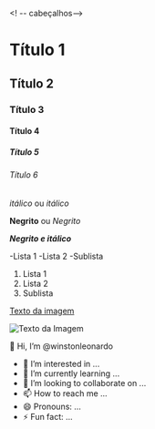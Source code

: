 <! -- cabeçalhos--> 

# Título 1
## Título 2
### Título 3 
#### Título 4
##### Título 5
###### Título 6

*itálico* ou _itálico_

**Negrito** ou _Negrito_

___Negrito e itálico___

-Lista 1
-Lista 2
-Sublista

1. Lista 1
2. Lista 2
3. Sublista

[Texto da imagem](https://www.google.com/search?sca_esv=1345533643b5776c&q=imagem+por+do+sol&udm=2&fbs=AEQNm0AuaLfhdrtx2b9ODfK0pnmi046uB92frSWoVskpBryHTrdWqiVbaH6EqK0Fq9hkAkqRDuhGs7UQnPtZiL0Bzcj78aaFR2vnR4DfQyahVzxKNc4LGy-dSmtu0GzO7wqoCoKeVc1DGD7oqFC5NSRNfugkowmHkG6b6P3pNqnjH9wiZMaj4fjG1jdVkuVLIMivt99Wnsv1qj1v01DE4a8lq57ILUNbUw&sa=X&sqi=2&ved=2ahUKEwjiqN-xnOaIAxUBuJUCHUjEDSYQtKgLegQIGBAB&biw=1366&bih=641&dpr=1#vhid=zoNAVk4pZW2kkM&vssid=mosaic)

![Texto da Imagem](https://www.google.com/search?sca_esv=1345533643b5776c&q=imagem+por+do+sol&udm=2&fbs=AEQNm0AuaLfhdrtx2b9ODfK0pnmi046uB92frSWoVskpBryHTrdWqiVbaH6EqK0Fq9hkAkqRDuhGs7UQnPtZiL0Bzcj78aaFR2vnR4DfQyahVzxKNc4LGy-dSmtu0GzO7wqoCoKeVc1DGD7oqFC5NSRNfugkowmHkG6b6P3pNqnjH9wiZMaj4fjG1jdVkuVLIMivt99Wnsv1qj1v01DE4a8lq57ILUNbUw&sa=X&sqi=2&ved=2ahUKEwjiqN-xnOaIAxUBuJUCHUjEDSYQtKgLegQIGBAB&biw=1366&bih=641&dpr=1#vhid=zoNAVk4pZW2kkM&vssid=mosaic)

👋 Hi, I’m @winstonleonardo
- 👀 I’m interested in ...
- 🌱 I’m currently learning ...
- 💞️ I’m looking to collaborate on ...
- 📫 How to reach me ...
- 😄 Pronouns: ...
- ⚡ Fun fact: ...

<!---
winstonleonardo/winstonleonardo is a ✨ special ✨ repository because its `README.md` (this file) appears on your GitHub profile.
You can click the Preview link to take a look at your changes.
--->
